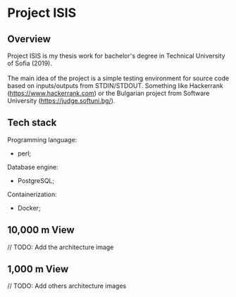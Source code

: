 # Project ISIS
## Overview
Project ISIS is my thesis work for bachelor's degree in Technical University of Sofia (2019).<br/><br/>
The main idea of the project is a simple testing environment for source code based on inputs/outputs from STDIN/STDOUT.
Something like Hackerrank (https://www.hackerrank.com) or the Bulgarian project from Software University (https://judge.softuni.bg/).

## Tech stack
Programming language:
 - perl;<br/>

Database engine:

 - PostgreSQL;

Containerization:
 - Docker;
 
## 10,000 m View

// TODO: Add the architecture image

## 1,000 m View

// TODO: Add others architecture images
